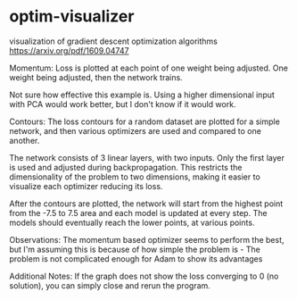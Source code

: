 # optim-visualizer
visualization of gradient descent optimization algorithms
https://arxiv.org/pdf/1609.04747

Momentum:
Loss is plotted at each point of one weight being adjusted.
One weight being adjusted, then the network trains.

Not sure how effective this example is. Using a higher dimensional input with PCA would work better, but I don't know if it would work.


Contours:
The loss contours for a random dataset are plotted for a simple network, and then various optimizers are used and compared to one another.

The network consists of 3 linear layers, with two inputs. Only the first layer is used and adjusted during backpropagation. This restricts the dimensionality of the problem to two dimensions, making it easier to visualize each optimizer reducing its loss.

After the contours are plotted, the network will start from the highest point from the -7.5 to 7.5 area and each model is updated at every step. The models should eventually reach the lower points, at various points.

Observations:
The momentum based optimizer seems to perform the best, but I'm assuming this is because of how simple the problem is - The problem is not complicated enough for Adam to show its advantages

Additional Notes:
If the graph does not show the loss converging to 0 (no solution), you can simply close and rerun the program.